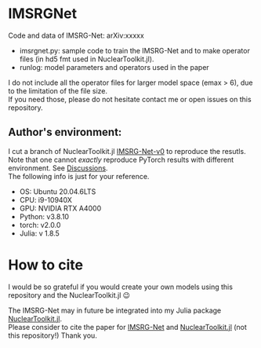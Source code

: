 # IMSRGNet
Code and data of IMSRG-Net: arXiv:xxxxx

* imsrgnet.py: sample code to train the IMSRG-Net and to make operator files (in hd5 fmt used in NuclearToolkit.jl).
* runlog: model parameters and operators used in the paper

I do not include all the operator files for larger model space (emax > 6), due to the limitation of the file size.  
If you need those, please do not hesitate contact me or open issues on this repository.


## Author's environment:

I cut a branch of NuclearToolkit.jl [IMSRG-Net-v0]() to reproduce the resutls.
Note that one cannot *exactly* reproduce PyTorch results with different environment.
See [Discussions](https://discuss.pytorch.org/t/reproducibility-over-different-machines/63047/13).  
The following info is just for your reference.

- OS: Ubuntu 20.04.6LTS  
- CPU: i9-10940X
- GPU: NVIDIA RTX A4000
- Python: v3.8.10
- torch: v2.0.0
- Julia: v 1.8.5 


# How to cite

I would be so grateful if you would create your own models using this repository and the NuclearToolkit.jl 😉

The IMSRG-Net may in future be integrated into my Julia package [NuclearToolkit.jl](https://github.com/SotaYoshida/NuclearToolkit.jl).  
Please consider to cite the paper for [IMSRG-Net](url) and [NuclearToolkit.jl](https://joss.theoj.org/papers/10.21105/joss.04694) (not this repository!)
Thank you.
